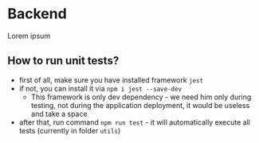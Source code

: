 # Backend

Lorem ipsum

## How to run unit tests?

- first of all, make sure you have installed framework `jest`
- if not, you can install it via `npm i jest --save-dev`
  - This framework is only dev dependency - we need him only during testing, not during the application deployment, it would be useless and take a space
- after that, run command `npm run test` - it will automatically execute all tests (currently in folder `utils`)